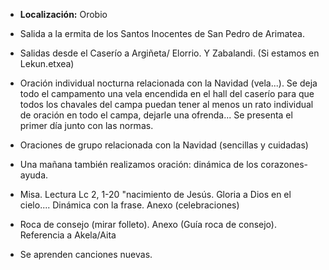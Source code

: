 [nombre]: <> (Campamento de Navidad)
[sidebar]: <> (Campa Navidad)
[icon]: <> (fa-snowflake)
[exit]: <> (exit)

- **Localización:**  Orobio

- Salida a la ermita de los Santos Inocentes de San Pedro de Arimatea.

- Salidas desde el Caserío a Argiñeta/ Elorrio. Y Zabalandi. (Si estamos en Lekun.etxea)

- Oración individual nocturna relacionada con la Navidad (vela...). Se deja todo el campamento una vela encendida en el hall del caserío para que todos los chavales del campa puedan tener al menos un rato individual de oración en todo el campa, dejarle una ofrenda... Se presenta el primer día junto con las normas.

- Oraciones de grupo relacionada con la Navidad (sencillas y cuidadas)

- Una mañana también realizamos oración: dinámica de los corazones-ayuda.

- Misa. Lectura Lc 2, 1-20 "nacimiento de Jesús. Gloria a Dios en el cielo.... Dinámica con la frase. Anexo (celebraciones)

- Roca de consejo (mirar folleto). Anexo (Guía roca de consejo). Referencia a Akela/Aita

- Se aprenden canciones nuevas.